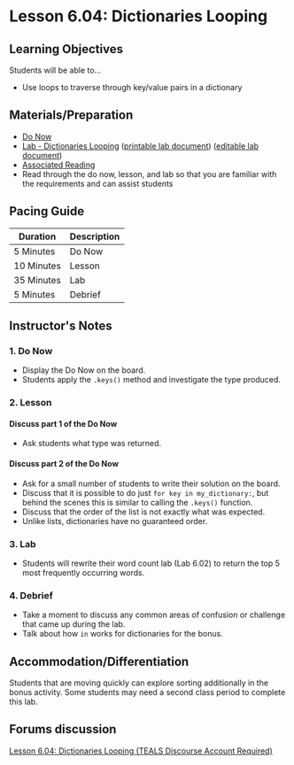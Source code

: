 # Lesson 6.04: Dictionaries Looping

## Learning Objectives

Students will be able to...

* Use loops to traverse through key/value pairs in a dictionary

## Materials/Preparation

* [Do Now][]
* [Lab - Dictionaries Looping][] ([printable lab document][]) ([editable lab document][])
* [Associated Reading](https://tealsk12.github.io/2nd-semester-introduction-to-computer-science/readings.md#associatedreadings/6.4)
* Read through the do now, lesson, and lab so that you are familiar with the requirements and can assist students

## Pacing Guide

| **Duration**   | **Description** |
| ---------- | ----------- |
| 5 Minutes  | Do Now      |
| 10 Minutes | Lesson      |
| 35 Minutes | Lab         |
| 5 Minutes | Debrief     |

## Instructor's Notes

### 1. Do Now

* Display the Do Now on the board.
* Students apply the `.keys()` method and investigate the type produced.

### 2. Lesson

#### Discuss part 1 of the Do Now

* Ask students what type was returned.  

#### Discuss part 2 of the Do Now

* Ask for a small number of students to write their solution on the board.
* Discuss that it is possible to do just `for key in my_dictionary:`, but behind the scenes this is similar to calling the `.keys()` function.
* Discuss that the order of the list is not exactly what was expected.
* Unlike lists, dictionaries have no guaranteed order.

### 3. Lab

* Students will rewrite their word count lab (Lab 6.02) to return the top 5 most frequently occurring words.

### 4. Debrief

* Take a moment to discuss any common areas of confusion or challenge that came up during the lab.
* Talk about how `in` works for dictionaries for the bonus.

## Accommodation/Differentiation

Students that are moving quickly can explore sorting additionally in the bonus activity.
Some students may need a second class period to complete this lab.

## Forums discussion

[Lesson 6.04: Dictionaries Looping (TEALS Discourse Account Required)](https://forums.tealsk12.org/c/2nd-semester-unit-6-dictionaries/lesson-6-04-dictionaries-looping)

[Do Now]: do_now.md
[Lab - Dictionaries Looping]: lab.md
[printable lab document]: https://github.com/TEALSK12/2nd-semester-introduction-to-computer-science/raw/master/units/6_unit/04_lesson/lab.pdf
[editable lab document]: https://github.com/TEALSK12/2nd-semester-introduction-to-computer-science/raw/master/units/6_unit/04_lesson/lab.docx
